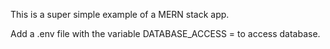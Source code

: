 This is a super simple example of a MERN stack app.

Add a .env file with the variable DATABASE_ACCESS = <your mongodb connection string> to access database.
